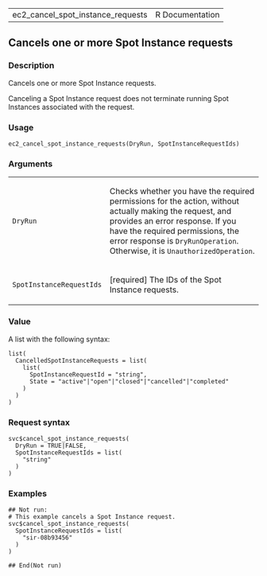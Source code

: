 <table style="width: 100%;">
<tbody>
<tr class="odd">
<td>ec2_cancel_spot_instance_requests</td>
<td style="text-align: right;">R Documentation</td>
</tr>
</tbody>
</table>

## Cancels one or more Spot Instance requests

### Description

Cancels one or more Spot Instance requests.

Canceling a Spot Instance request does not terminate running Spot
Instances associated with the request.

### Usage

    ec2_cancel_spot_instance_requests(DryRun, SpotInstanceRequestIds)

### Arguments

<table>
<colgroup>
<col style="width: 35%" />
<col style="width: 65%" />
</colgroup>
<tbody>
<tr class="odd">
<td><code
id="ec2_cancel_spot_instance_requests_:_DryRun">DryRun</code></td>
<td><p>Checks whether you have the required permissions for the action,
without actually making the request, and provides an error response. If
you have the required permissions, the error response is
<code>DryRunOperation</code>. Otherwise, it is
<code>UnauthorizedOperation</code>.</p></td>
</tr>
<tr class="even">
<td><code
id="ec2_cancel_spot_instance_requests_:_SpotInstanceRequestIds">SpotInstanceRequestIds</code></td>
<td><p>[required] The IDs of the Spot Instance requests.</p></td>
</tr>
</tbody>
</table>

### Value

A list with the following syntax:

    list(
      CancelledSpotInstanceRequests = list(
        list(
          SpotInstanceRequestId = "string",
          State = "active"|"open"|"closed"|"cancelled"|"completed"
        )
      )
    )

### Request syntax

    svc$cancel_spot_instance_requests(
      DryRun = TRUE|FALSE,
      SpotInstanceRequestIds = list(
        "string"
      )
    )

### Examples

    ## Not run: 
    # This example cancels a Spot Instance request.
    svc$cancel_spot_instance_requests(
      SpotInstanceRequestIds = list(
        "sir-08b93456"
      )
    )

    ## End(Not run)
